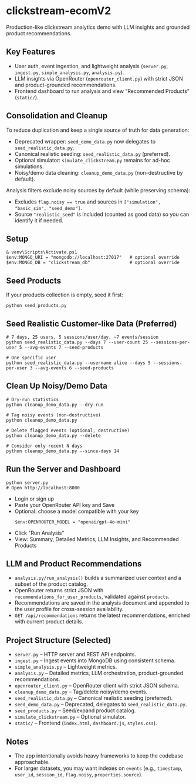 # clickstream-ecomV2

Production-like clickstream analytics demo with LLM insights and grounded product recommendations.

## Key Features
- User auth, event ingestion, and lightweight analysis (`server.py`, `ingest.py`, `simple_analysis.py`, `analysis.py`).
- LLM insights via OpenRouter (`openrouter_client.py`) with strict JSON and product-grounded recommendations.
- Frontend dashboard to run analysis and view “Recommended Products” (`static/`).

## Consolidation and Cleanup
To reduce duplication and keep a single source of truth for data generation:
- Deprecated wrapper: `seed_demo_data.py` now delegates to `seed_realistic_data.py`.
- Canonical realistic seeding: `seed_realistic_data.py` (preferred).
- Optional simulator: `simulate_clickstream.py` remains for ad-hoc simulations.
- Noisy/demo data cleaning: `cleanup_demo_data.py` (non-destructive by default).

Analysis filters exclude noisy sources by default (while preserving schema):
- Excludes `flag.noisy == true` and sources in `["simulation", "basic_sim", "seed_demo"]`.
- Source `"realistic_seed"` is included (counted as good data) so you can identify it if needed.

## Setup
```
& venv\Scripts\Activate.ps1
$env:MONGO_URI = "mongodb://localhost:27017"   # optional override
$env:MONGO_DB = "clickstream_db"               # optional override
```

## Seed Products
If your products collection is empty, seed it first:
```
python seed_products.py
```

## Seed Realistic Customer-like Data (Preferred)
```
# 7 days, 25 users, 5 sessions/user/day, ~7 events/session
python seed_realistic_data.py --days 7 --user-count 25 --sessions-per-user 5 --avg-events 7 --seed-products

# One specific user
python seed_realistic_data.py --username alice --days 5 --sessions-per-user 3 --avg-events 6 --seed-products
```

## Clean Up Noisy/Demo Data
```
# Dry-run statistics
python cleanup_demo_data.py --dry-run

# Tag noisy events (non-destructive)
python cleanup_demo_data.py

# Delete flagged events (optional, destructive)
python cleanup_demo_data.py --delete

# Consider only recent N days
python cleanup_demo_data.py --since-days 14
```

## Run the Server and Dashboard
```
python server.py
# Open http://localhost:8000
```
- Login or sign up
- Paste your OpenRouter API key and Save
- Optional: choose a model compatible with your key
  ```
  $env:OPENROUTER_MODEL = "openai/gpt-4o-mini"
  ```
- Click "Run Analysis"
- View: Summary, Detailed Metrics, LLM Insights, and Recommended Products

## LLM and Product Recommendations
- `analysis.py/run_analysis()` builds a summarized user context and a subset of the product catalog.
- OpenRouter returns strict JSON with `recommendations_for_user_products`, validated against `products`.
- Recommendations are saved in the analysis document and appended to the user profile for cross-session availability.
- `GET /api/recommendations` returns the latest recommendations, enriched with current product details.

## Project Structure (Selected)
- `server.py` – HTTP server and REST API endpoints.
- `ingest.py` – Ingest events into MongoDB using consistent schema.
- `simple_analysis.py` – Lightweight metrics.
- `analysis.py` – Detailed metrics, LLM orchestration, product-grounded recommendations.
- `openrouter_client.py` – OpenRouter client with strict JSON schema.
- `cleanup_demo_data.py` – Tag/delete noisy/demo events.
- `seed_realistic_data.py` – Canonical realistic seeding (preferred).
- `seed_demo_data.py` – Deprecated, delegates to `seed_realistic_data.py`.
- `seed_products.py` – Seed/expand product catalog.
- `simulate_clickstream.py` – Optional simulator.
- `static/` – Frontend (`index.html`, `dashboard.js`, `styles.css`).

## Notes
- The app intentionally avoids heavy frameworks to keep the codebase approachable.
- For larger datasets, you may want indexes on `events` (e.g., `timestamp`, `user_id`, `session_id`, `flag.noisy`, `properties.source`).
